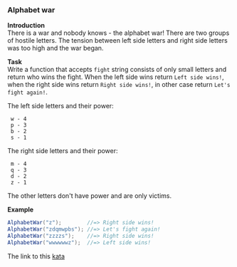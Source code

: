 ### Alphabet war  

**Introduction**  
There is a war and nobody knows - the alphabet war!
There are two groups of hostile letters. The tension between left side letters and right side letters was too high and the war began.

**Task**  
Write a function that accepts `fight` string consists of only small letters and return who wins the fight. When the left side wins return `Left side wins!`, when the right side wins return `Right side wins!`, in other case return `Let's fight again!`.

The left side letters and their power:
```
 w - 4
 p - 3
 b - 2
 s - 1
 ```
The right side letters and their power:
```
 m - 4
 q - 3
 d - 2
 z - 1
 ```
The other letters don't have power and are only victims.

**Example**  
```java
AlphabetWar("z");        //=> Right side wins!
AlphabetWar("zdqmwpbs"); //=> Let's fight again!
AlphabetWar("zzzzs");    //=> Right side wins!
AlphabetWar("wwwwwwz");  //=> Left side wins!
```

The link to this [kata](https://www.codewars.com/kata/alphabet-war/java)
